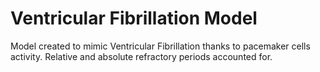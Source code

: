 # Ventricular Fibrillation Model
Model created to mimic Ventricular Fibrillation thanks to pacemaker cells activity. Relative and absolute refractory periods accounted for.
